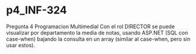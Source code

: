 # p4_INF-324
Pregunta 4 Programacion Multimedial
Con el rol DIRECTOR se puede visualizar por departamento la media de notas, usando ASP.NET (SQL con case-when) bajando la consulta en un array (similar al case-when, pero sin usar estos).
